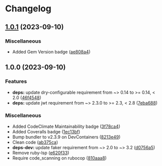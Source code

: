 # Changelog

## [1.0.1](https://github.com/itsmechlark/http-auth0/compare/v1.0.0...v1.0.1) (2023-09-10)


### Miscellaneous

* Added Gem Version badge ([ae808a4](https://github.com/itsmechlark/http-auth0/commit/ae808a4f98bec7ed0dcf573b74b71dfdf5a972cf))

## 1.0.0 (2023-09-10)


### Features

* **deps:** update dry-configurable requirement from ~&gt; 0.14 to >= 0.14, &lt; 2.0 ([46f4548](https://github.com/itsmechlark/http-auth0/commit/46f45485980f94a2e19d72211e2e9286ebf0896b))
* **deps:** update jwt requirement from ~&gt; 2.3.0 to >= 2.3, &lt; 2.8 ([7eba688](https://github.com/itsmechlark/http-auth0/commit/7eba688c2c2d24873b29f304f72c72afa3903605))


### Miscellaneous

* Added CodeClimate Maintainability badge ([3f78ca4](https://github.com/itsmechlark/http-auth0/commit/3f78ca46a366706e512d9e1e31d2e54a7d7e1c5e))
* Added Coveralls badge ([1ec13bf](https://github.com/itsmechlark/http-auth0/commit/1ec13bf02bb486de0082b01d35095b555fee9540))
* Bump bundler to v2.3.9 on DevContainers ([8213e49](https://github.com/itsmechlark/http-auth0/commit/8213e49bb4f860adf3ec18ba4a697a55131076ec))
* Clean code ([ab375ca](https://github.com/itsmechlark/http-auth0/commit/ab375cadf8baaefd33b47a2226ca19cf0d249cb4))
* **deps-dev:** update faker requirement from ~&gt; 2.0 to ~> 3.2 ([d0756a5](https://github.com/itsmechlark/http-auth0/commit/d0756a5ebfcc6d2192cdb07239a3ab66ce328d7a))
* Remove ruby-lsp ([e620f33](https://github.com/itsmechlark/http-auth0/commit/e620f3344fb6746ae98e25e8e4f595995c0f5df4))
* Require code_scanning on rubocop ([810aaa8](https://github.com/itsmechlark/http-auth0/commit/810aaa8c04bcb9c193625107daafaa661f4fc38f))
